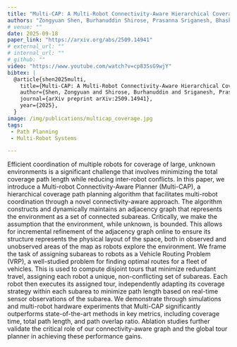 ```yaml
---
title: "Multi-CAP: A Multi-Robot Connectivity-Aware Hierarchical Coverage Path Planning Algorithm for Unknown Environments"
authors: "Zongyuan Shen, Burhanuddin Shirose, Prasanna Sriganesh, Bhaskar Vundurthy, Howie Choset, and Matthew Travers"
# venue: ""
date: 2025-09-18
paper_link: "https://arxiv.org/abs/2509.14941" 
# external_url: ""
# internal_url: "" 
# github: ""
video: "https://www.youtube.com/watch?v=cp83SsG9wjY"
bibtex: |
  @article{shen2025multi,
    title={Multi-CAP: A Multi-Robot Connectivity-Aware Hierarchical Coverage Path Planning Algorithm for Unknown Environments},
    author={Shen, Zongyuan and Shirose, Burhanuddin and Sriganesh, Prasanna and Vundurthy, Bhaskar and Choset, Howie and Travers, Matthew},
    journal={arXiv preprint arXiv:2509.14941},
    year={2025},
  }
image: /img/publications/multicap_coverage.jpg
tags: 
 - Path Planning
 - Multi-Robot Systems

---
```


Efficient coordination of multiple robots for coverage of large, unknown environments is a significant challenge that involves minimizing the total coverage path length while reducing inter-robot conflicts. In this paper, we introduce a Multi-robot Connectivity-Aware Planner (Multi-CAP), a hierarchical coverage path planning algorithm that facilitates multi-robot coordination through a novel connectivity-aware approach. The algorithm constructs and dynamically maintains an adjacency graph that represents the environment as a set of connected subareas. Critically, we make the assumption that the environment, while unknown, is bounded. This allows for incremental refinement of the adjacency graph online to ensure its structure represents the physical layout of the space, both in observed and unobserved areas of the map as robots explore the environment. We frame the task of assigning subareas to robots as a Vehicle Routing Problem (VRP), a well-studied problem for finding optimal routes for a fleet of vehicles. This is used to compute disjoint tours that minimize redundant travel, assigning each robot a unique, non-conflicting set of subareas. Each robot then executes its assigned tour, independently adapting its coverage strategy within each subarea to minimize path length based on real-time sensor observations of the subarea. We demonstrate through simulations and multi-robot hardware experiments that Multi-CAP significantly outperforms state-of-the-art methods in key metrics, including coverage time, total path length, and path overlap ratio. Ablation studies further validate the critical role of our connectivity-aware graph and the global tour planner in achieving these performance gains.